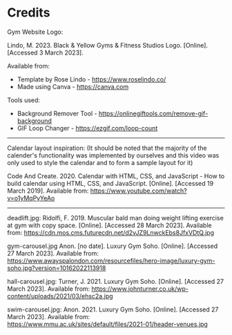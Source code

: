 # Credits

Gym Website Logo:

Lindo, M. 2023. Black & Yellow Gyms & Fitness Studios Logo. [Online]. [Accessed 3 March 2023]. 

Available from:
- Template by Rose Lindo - https://www.roselindo.co/
- Made using Canva - https://canva.com

Tools used:
- Background Remover Tool - https://onlinegiftools.com/remove-gif-background
- GIF Loop Changer - https://ezgif.com/loop-count

***

Calendar layout inspiration:
(It should be noted that the majority of the calender's functionality was implemented by ourselves and this video was only used to style the calendar and to form a sample layout for it)

Code And Create. 2020. Calendar with HTML, CSS, and JavaScript - How to build calendar using HTML, CSS, and JavaScript. [Online]. [Accessed 19 March 2019]. Available from: https://www.youtube.com/watch?v=o1yMqPyYeAo

***

deadlift.jpg:
Ridolfi, F. 2019. Muscular bald man doing weight lifting exercise at gym with copy space. [Online]. [Accessed 28 March 2023]. Available from: https://cdn.mos.cms.futurecdn.net/d2vJZ9LnwckEbs8JfxVDtQ.jpg

gym-carousel.jpg
Anon. [no date]. Luxury Gym Soho. [Online]. [Accessed 27 March 2023]. Available from: https://www.awayspalondon.com/resourcefiles/hero-image/luxury-gym-soho.jpg?version=10162022113918

hall-carousel.jpg:
Turner, J. 2021. Luxury Gym Soho. [Online]. [Accessed 27 March 2023]. Available from: https://www.johnturner.co.uk/wp-content/uploads/2021/03/ehsc2a.jpg

swim-carousel.jpg:
Anon. 2021. Luxury Gym Soho. [Online]. [Accessed 27 March 2023]. Available from: https://www.mmu.ac.uk/sites/default/files/2021-01/header-venues.jpg